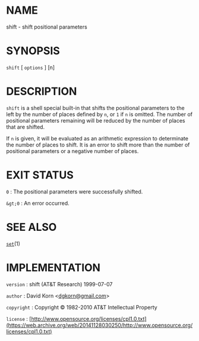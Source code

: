 # NAME

shift - shift positional parameters

# SYNOPSIS

`shift` \[ `options` \] \[n\]

# DESCRIPTION

`shift` is a shell special built-in that shifts the positional
parameters to the left by the number of places defined by `n`, or `1`
if `n` is omitted. The number of positional parameters remaining will be
reduced by the number of places that are shifted.

If `n` is given, it will be evaluated as an arithmetic expression to
determinate the number of places to shift. It is an error to shift more
than the number of positional parameters or a negative number of places.

# EXIT STATUS

`0`
: The positional parameters were successfully shifted.

`&gt;0`
: An error occurred.

# SEE ALSO

[`set`](/web/20141128030250/http://www2.research.att.com/~astopen/man/man1/set.html)(1)

# IMPLEMENTATION

`version`
: shift (AT&T Research) 1999-07-07

`author`
: David Korn
    &lt;[dgkorn@gmail.com](https://web.archive.org/web/20141128030250/mailto:dgkorn@gmail.com)&gt;

`copyright`
: Copyright © 1982-2010 AT&T Intellectual Property

`license`
: [http://www.opensource.org/licenses/cpl1.0.txt](https://web.archive.org/web/20141128030250/http://www.opensource.org/licenses/cpl1.0.txt)


